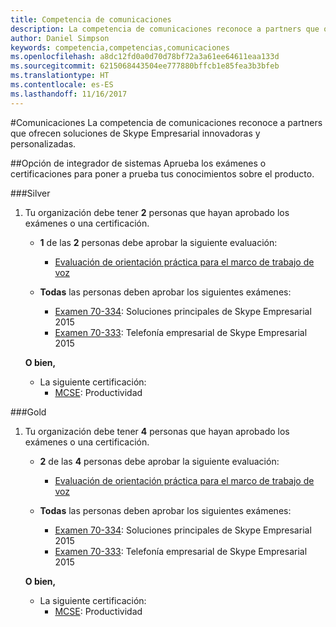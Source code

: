 ```yaml
---
title: Competencia de comunicaciones
description: La competencia de comunicaciones reconoce a partners que ofrecen soluciones de Skype Empresarial innovadoras y personalizadas.
author: Daniel Simpson
keywords: competencia,competencias,comunicaciones
ms.openlocfilehash: a8dc12fd0a0d70d78bf72a3a61ee64611eaa133d
ms.sourcegitcommit: 6215068443504ee777880bffcb1e85fea3b3bfeb
ms.translationtype: HT
ms.contentlocale: es-ES
ms.lasthandoff: 11/16/2017
---
```

#<a name="communications"></a>Comunicaciones
La competencia de comunicaciones reconoce a partners que ofrecen soluciones de Skype Empresarial innovadoras y personalizadas.

##<a name="systems-integrator-option"></a>Opción de integrador de sistemas
Aprueba los exámenes o certificaciones para poner a prueba tus conocimientos sobre el producto.
  
###<a name="silver"></a>Silver

1. Tu organización debe tener **2** personas que hayan aprobado los exámenes o una certificación.

    - **1** de las **2** personas debe aprobar la siguiente evaluación:
        - [Evaluación de orientación práctica para el marco de trabajo de voz](https://partneruniversity.microsoft.com/?whr=uri:MicrosoftAccount&courseId=16802&scoId=g6fMfp80C_5406265419)

    - **Todas** las personas deben aprobar los siguientes exámenes:
        - [Examen 70-334](https://www.microsoft.com/en-us/learning/exam-70-334.aspx): Soluciones principales de Skype Empresarial 2015
        - [Examen 70-333](https://www.microsoft.com/en-us/learning/exam-70-333.aspx): Telefonía empresarial de Skype Empresarial 2015

    **O bien,**

    - La siguiente certificación:
        - [MCSE](https://www.microsoft.com/en-us/learning/mcse-productivity-certification.aspx): Productividad

###<a name="gold"></a>Gold

1. Tu organización debe tener **4** personas que hayan aprobado los exámenes o una certificación.

    - **2** de las **4** personas debe aprobar la siguiente evaluación:
        - [Evaluación de orientación práctica para el marco de trabajo de voz](https://partneruniversity.microsoft.com/?whr=uri:MicrosoftAccount&courseId=16802&scoId=g6fMfp80C_5406265419)

    - **Todas** las personas deben aprobar los siguientes exámenes:
        - [Examen 70-334](https://www.microsoft.com/en-us/learning/exam-70-334.aspx): Soluciones principales de Skype Empresarial 2015
        - [Examen 70-333](https://www.microsoft.com/en-us/learning/exam-70-333.aspx): Telefonía empresarial de Skype Empresarial 2015

    **O bien,**

    - La siguiente certificación:
        - [MCSE](https://www.microsoft.com/en-us/learning/mcse-productivity-certification.aspx): Productividad


